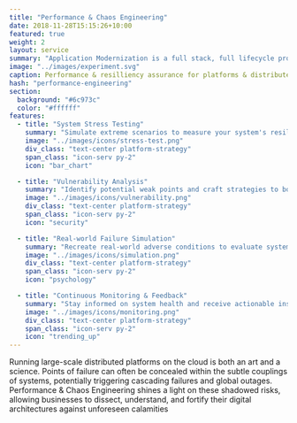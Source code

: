 ```yaml
---
title: "Performance & Chaos Engineering"
date: 2018-11-28T15:15:26+10:00
featured: true
weight: 2
layout: service
summary: "Application Modernization is a full stack, full lifecycle problem requiring paradigm shifts across people, process & tooling. Platformatory brings the advance guard to make your team battle ready."
image: "../images/experiment.svg"
caption: Performance & resilliency assurance for platforms & distributed systems.
hash: "performance-engineering"
section:
  background: "#6c973c"
  color: "#ffffff"
features:
  - title: "System Stress Testing"
    summary: "Simulate extreme scenarios to measure your system's resilience and response times."
    image: "../images/icons/stress-test.png"
    div_class: "text-center platform-strategy"
    span_class: "icon-serv py-2"
    icon: "bar_chart"

  - title: "Vulnerability Analysis"
    summary: "Identify potential weak points and craft strategies to bolster them."
    image: "../images/icons/vulnerability.png"
    div_class: "text-center platform-strategy"
    span_class: "icon-serv py-2"
    icon: "security"

  - title: "Real-world Failure Simulation"
    summary: "Recreate real-world adverse conditions to evaluate system performance and recovery."
    image: "../images/icons/simulation.png"
    div_class: "text-center platform-strategy"
    span_class: "icon-serv py-2"
    icon: "psychology"

  - title: "Continuous Monitoring & Feedback"
    summary: "Stay informed on system health and receive actionable insights for continuous improvement."
    image: "../images/icons/monitoring.png"
    div_class: "text-center platform-strategy"
    span_class: "icon-serv py-2"
    icon: "trending_up"
---
```


Running large-scale distributed platforms on the cloud is both an art and a science. Points of failure can often be concealed within the subtle couplings of systems, potentially triggering cascading failures and global outages. Performance & Chaos Engineering shines a light on these shadowed risks, allowing businesses to dissect, understand, and fortify their digital architectures against unforeseen calamities
